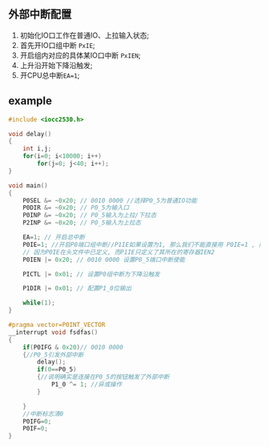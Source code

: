 ## 外部中断配置
1. 初始化IO口工作在普通IO、上拉输入状态;
2. 首先开IO口组中断 `PxIE`;
3. 开启组内对应的具体某IO口中断 `PxIEN`;
4. 上升沿开始下降沿触发;
5. 开CPU总中断`EA=1`;

## example
``` c
#include <iocc2530.h>

void delay()
{
	int i,j;
	for(i=0; i<10000; i++)
		for(j=0; j<40; i++);
}

void main()
{
	P0SEL &= ~0x20; // 0010 0000 //选择P0_5为普通IO功能
	P0DIR &= ~0x20; // P0_5为输入口
	P0INP &= ~0x20; // P0_5输入为上拉/下拉态
	P2INP &= ~0x20; // P0_5输入为上拉态

	EA=1; // 开启总中断
	P0IE=1; //开启P0端口组中断//P1IE如果设置为1, 那么我们不能直接用 P0IE=1 , 而是对其所在寄存器IEN2位赋值, IEN2 |= 0x10
	// 因为P0IE在头文件中已定义, 而P1IE只定义了其所在的寄存器IEN2
	P0IEN |= 0x20; // 0010 0000 设置P0_5端口中断使能

	PICTL |= 0x01; // 设置P0组中断为下降沿触发

	P1DIR |= 0x01; // 配置P1_0位输出

	while(1);
}

#pragma vector=P0INT_VECTOR
__interrupt void fsdfas()
{
	if(P0IFG & 0x20)// 0010 0000
	{//P0_5引发外部中断
		delay();
		if(0==P0_5)
		{//说明确实是连接在P0_5的按钮触发了外部中断
			P1_0 ^= 1; //异或操作
		}

	}
	//中断标志清0
	P0IFG=0;
	P0IF=0;
}
```

